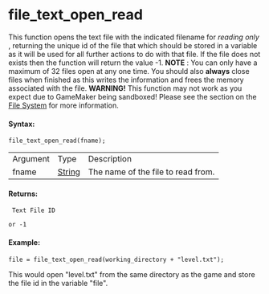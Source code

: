 # file_text_open_read

This function opens the text file with the indicated filename for
*reading only* , returning the unique id of the file that which should
be stored in a variable as it will be used for all further actions to do
with that file. If the file does not exists then the function will
return the value -1. **NOTE** : You can only have a maximum of 32 files
open at any one time. You should also **always** close files when
finished as this writes the information and frees the memory associated
with the file. **WARNING!** This function may not work as you expect due
to GameMaker being sandboxed! Please see the section on the [File
System](../../../../Additional_Information/The_File_System) for more
information.

#### Syntax:

``` gml
file_text_open_read(fname);
```

|          |                                                                           |                                    |
|----------|---------------------------------------------------------------------------|------------------------------------|
| Argument | Type                                                                      | Description                        |
| fname    |  [String](../../../../../GameMaker_Language/GML_Overview/Data_Types)  | The name of the file to read from. |

#### Returns:

``` gml
 Text File ID

or -1
```

#### Example:

``` gml
file = file_text_open_read(working_directory + "level.txt");
```

This would open "level.txt" from the same directory as the game and
store the file id in the variable "file".
